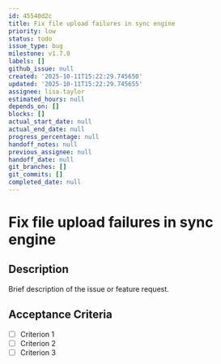 ```yaml
---
id: 45540d2c
title: Fix file upload failures in sync engine
priority: low
status: todo
issue_type: bug
milestone: v1.7.0
labels: []
github_issue: null
created: '2025-10-11T15:22:29.745650'
updated: '2025-10-11T15:22:29.745655'
assignee: lisa.taylor
estimated_hours: null
depends_on: []
blocks: []
actual_start_date: null
actual_end_date: null
progress_percentage: null
handoff_notes: null
previous_assignee: null
handoff_date: null
git_branches: []
git_commits: []
completed_date: null
---
```


# Fix file upload failures in sync engine

## Description

Brief description of the issue or feature request.

## Acceptance Criteria

- [ ] Criterion 1
- [ ] Criterion 2
- [ ] Criterion 3